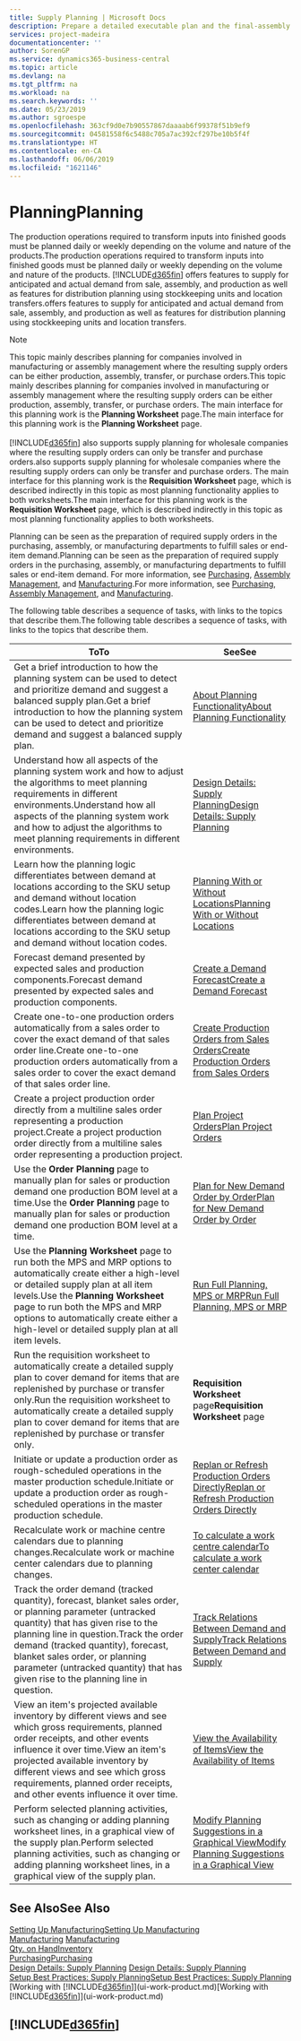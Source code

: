 ```yaml
---
title: Supply Planning | Microsoft Docs
description: Prepare a detailed executable plan and the final-assembly production schedule for sales and production demand.
services: project-madeira
documentationcenter: ''
author: SorenGP
ms.service: dynamics365-business-central
ms.topic: article
ms.devlang: na
ms.tgt_pltfrm: na
ms.workload: na
ms.search.keywords: ''
ms.date: 05/23/2019
ms.author: sgroespe
ms.openlocfilehash: 363cf9d0e7b90557867daaaab6f99378f51b9ef9
ms.sourcegitcommit: 04581558f6c5488c705a7ac392cf297be10b5f4f
ms.translationtype: HT
ms.contentlocale: en-CA
ms.lasthandoff: 06/06/2019
ms.locfileid: "1621146"
---
```

# <a name="planning"></a><span data-ttu-id="637cd-103">Planning</span><span class="sxs-lookup"><span data-stu-id="637cd-103">Planning</span></span>
<span data-ttu-id="637cd-104">The production operations required to transform inputs into finished goods must be planned daily or weekly depending on the volume and nature of the products.</span><span class="sxs-lookup"><span data-stu-id="637cd-104">The production operations required to transform inputs into finished goods must be planned daily or weekly depending on the volume and nature of the products.</span></span> [!INCLUDE[d365fin](includes/d365fin_md.md)] <span data-ttu-id="637cd-105">offers features to supply for anticipated and actual demand from sale, assembly, and production as well as features for distribution planning using stockkeeping units and location transfers.</span><span class="sxs-lookup"><span data-stu-id="637cd-105">offers features to supply for anticipated and actual demand from sale, assembly, and production as well as features for distribution planning using stockkeeping units and location transfers.</span></span>

> [!NOTE]
> <span data-ttu-id="637cd-106">This topic mainly describes planning for companies involved in manufacturing or assembly management where the resulting supply orders can be either production, assembly, transfer, or purchase orders.</span><span class="sxs-lookup"><span data-stu-id="637cd-106">This topic mainly describes planning for companies involved in manufacturing or assembly management where the resulting supply orders can be either production, assembly, transfer, or purchase orders.</span></span> <span data-ttu-id="637cd-107">The main interface for this planning work is the **Planning Worksheet** page.</span><span class="sxs-lookup"><span data-stu-id="637cd-107">The main interface for this planning work is the **Planning Worksheet** page.</span></span><br /><br />
> [!INCLUDE[d365fin](includes/d365fin_md.md)] <span data-ttu-id="637cd-108">also supports supply planning for wholesale companies where the resulting supply orders can only be transfer and purchase orders.</span><span class="sxs-lookup"><span data-stu-id="637cd-108">also supports supply planning for wholesale companies where the resulting supply orders can only be transfer and purchase orders.</span></span> <span data-ttu-id="637cd-109">The main interface for this planning work is the **Requisition Worksheet** page, which is described indirectly in this topic as most planning functionality applies to both worksheets.</span><span class="sxs-lookup"><span data-stu-id="637cd-109">The main interface for this planning work is the **Requisition Worksheet** page, which is described indirectly in this topic as most planning functionality applies to both worksheets.</span></span>

<span data-ttu-id="637cd-110">Planning can be seen as the preparation of required supply orders in the purchasing, assembly, or manufacturing departments to fulfill sales or end-item demand.</span><span class="sxs-lookup"><span data-stu-id="637cd-110">Planning can be seen as the preparation of required supply orders in the purchasing, assembly, or manufacturing departments to fulfill sales or end-item demand.</span></span> <span data-ttu-id="637cd-111">For more information, see [Purchasing](purchasing-manage-purchasing.md), [Assembly Management](assembly-assemble-items.md), and [Manufacturing](production-manage-manufacturing.md).</span><span class="sxs-lookup"><span data-stu-id="637cd-111">For more information, see [Purchasing](purchasing-manage-purchasing.md), [Assembly Management](assembly-assemble-items.md), and [Manufacturing](production-manage-manufacturing.md).</span></span>

<span data-ttu-id="637cd-112">The following table describes a sequence of tasks, with links to the topics that describe them.</span><span class="sxs-lookup"><span data-stu-id="637cd-112">The following table describes a sequence of tasks, with links to the topics that describe them.</span></span>   

|<span data-ttu-id="637cd-113">**To**</span><span class="sxs-lookup"><span data-stu-id="637cd-113">**To**</span></span>|<span data-ttu-id="637cd-114">**See**</span><span class="sxs-lookup"><span data-stu-id="637cd-114">**See**</span></span>|  
|------------|-------------|  
|<span data-ttu-id="637cd-115">Get a brief introduction to how the planning system can be used to detect and prioritize demand and suggest a balanced supply plan.</span><span class="sxs-lookup"><span data-stu-id="637cd-115">Get a brief introduction to how the planning system can be used to detect and prioritize demand and suggest a balanced supply plan.</span></span>|[<span data-ttu-id="637cd-116">About Planning Functionality</span><span class="sxs-lookup"><span data-stu-id="637cd-116">About Planning Functionality</span></span>](production-about-planning-functionality.md)|
|<span data-ttu-id="637cd-117">Understand how all aspects of the planning system work and how to adjust the algorithms to meet planning requirements in different environments.</span><span class="sxs-lookup"><span data-stu-id="637cd-117">Understand how all aspects of the planning system work and how to adjust the algorithms to meet planning requirements in different environments.</span></span>|[<span data-ttu-id="637cd-118">Design Details: Supply Planning</span><span class="sxs-lookup"><span data-stu-id="637cd-118">Design Details: Supply Planning</span></span>](design-details-supply-planning.md)|
|<span data-ttu-id="637cd-119">Learn how the planning logic differentiates between demand at locations according to the SKU setup and demand without location codes.</span><span class="sxs-lookup"><span data-stu-id="637cd-119">Learn how the planning logic differentiates between demand at locations according to the SKU setup and demand without location codes.</span></span>|[<span data-ttu-id="637cd-120">Planning With or Without Locations</span><span class="sxs-lookup"><span data-stu-id="637cd-120">Planning With or Without Locations</span></span>](production-planning-with-without-locations.md)|
|<span data-ttu-id="637cd-121">Forecast demand presented by expected sales and production components.</span><span class="sxs-lookup"><span data-stu-id="637cd-121">Forecast demand presented by expected sales and production components.</span></span>|[<span data-ttu-id="637cd-122">Create a Demand Forecast</span><span class="sxs-lookup"><span data-stu-id="637cd-122">Create a Demand Forecast</span></span>](production-how-to-create-a-forecast.md)|  
|<span data-ttu-id="637cd-123">Create one-to-one production orders automatically from a sales order to cover the exact demand of that sales order line.</span><span class="sxs-lookup"><span data-stu-id="637cd-123">Create one-to-one production orders automatically from a sales order to cover the exact demand of that sales order line.</span></span>|[<span data-ttu-id="637cd-124">Create Production Orders from Sales Orders</span><span class="sxs-lookup"><span data-stu-id="637cd-124">Create Production Orders from Sales Orders</span></span>](production-how-to-create-production-orders-from-sales-orders.md)|
|<span data-ttu-id="637cd-125">Create a project production order directly from a multiline sales order representing a production project.</span><span class="sxs-lookup"><span data-stu-id="637cd-125">Create a project production order directly from a multiline sales order representing a production project.</span></span>|[<span data-ttu-id="637cd-126">Plan Project Orders</span><span class="sxs-lookup"><span data-stu-id="637cd-126">Plan Project Orders</span></span>](production-how-to-plan-project-orders.md)|
|<span data-ttu-id="637cd-127">Use the **Order Planning** page to manually plan for sales or production demand one production BOM level at a time.</span><span class="sxs-lookup"><span data-stu-id="637cd-127">Use the **Order Planning** page to manually plan for sales or production demand one production BOM level at a time.</span></span>|[<span data-ttu-id="637cd-128">Plan for New Demand Order by Order</span><span class="sxs-lookup"><span data-stu-id="637cd-128">Plan for New Demand Order by Order</span></span>](production-how-to-plan-for-new-demand.md)|
|<span data-ttu-id="637cd-129">Use the **Planning Worksheet** page to run both the MPS and MRP options to automatically create either a high-level or detailed supply plan at all item levels.</span><span class="sxs-lookup"><span data-stu-id="637cd-129">Use the **Planning Worksheet** page to run both the MPS and MRP options to automatically create either a high-level or detailed supply plan at all item levels.</span></span>|[<span data-ttu-id="637cd-130">Run Full Planning, MPS or MRP</span><span class="sxs-lookup"><span data-stu-id="637cd-130">Run Full Planning, MPS or MRP</span></span>](production-how-to-run-mps-and-mrp.md)|
|<span data-ttu-id="637cd-131">Run the requisition worksheet to automatically create a detailed supply plan to cover demand for items that are replenished by purchase or transfer only.</span><span class="sxs-lookup"><span data-stu-id="637cd-131">Run the requisition worksheet to automatically create a detailed supply plan to cover demand for items that are replenished by purchase or transfer only.</span></span>|<span data-ttu-id="637cd-132">**Requisition Worksheet** page</span><span class="sxs-lookup"><span data-stu-id="637cd-132">**Requisition Worksheet** page</span></span>|  
|<span data-ttu-id="637cd-133">Initiate or update a production order as rough-scheduled operations in the master production schedule.</span><span class="sxs-lookup"><span data-stu-id="637cd-133">Initiate or update a production order as rough-scheduled operations in the master production schedule.</span></span>|[<span data-ttu-id="637cd-134">Replan or Refresh Production Orders Directly</span><span class="sxs-lookup"><span data-stu-id="637cd-134">Replan or Refresh Production Orders Directly</span></span>](production-how-to-replan-refresh-production-orders.md)|
|<span data-ttu-id="637cd-135">Recalculate work or machine centre calendars due to planning changes.</span><span class="sxs-lookup"><span data-stu-id="637cd-135">Recalculate work or machine center calendars due to planning changes.</span></span>|[<span data-ttu-id="637cd-136">To calculate a work centre calendar</span><span class="sxs-lookup"><span data-stu-id="637cd-136">To calculate a work center calendar</span></span>](production-how-to-create-work-center-calendars.md#to-calculate-a-work-center-calendar)|
|<span data-ttu-id="637cd-137">Track the order demand (tracked quantity), forecast, blanket sales order, or planning parameter (untracked quantity) that has given rise to the planning line in question.</span><span class="sxs-lookup"><span data-stu-id="637cd-137">Track the order demand (tracked quantity), forecast, blanket sales order, or planning parameter (untracked quantity) that has given rise to the planning line in question.</span></span>|[<span data-ttu-id="637cd-138">Track Relations Between Demand and Supply</span><span class="sxs-lookup"><span data-stu-id="637cd-138">Track Relations Between Demand and Supply</span></span>](production-how-track-demand-supply.md)|
|<span data-ttu-id="637cd-139">View an item's projected available inventory by different views and see which gross requirements, planned order receipts, and other events influence it over time.</span><span class="sxs-lookup"><span data-stu-id="637cd-139">View an item's projected available inventory by different views and see which gross requirements, planned order receipts, and other events influence it over time.</span></span>|[<span data-ttu-id="637cd-140">View the Availability of Items</span><span class="sxs-lookup"><span data-stu-id="637cd-140">View the Availability of Items</span></span>](inventory-how-availability-overview.md)|  
|<span data-ttu-id="637cd-141">Perform selected planning activities, such as changing or adding planning worksheet lines, in a graphical view of the supply plan.</span><span class="sxs-lookup"><span data-stu-id="637cd-141">Perform selected planning activities, such as changing or adding planning worksheet lines, in a graphical view of the supply plan.</span></span>|[<span data-ttu-id="637cd-142">Modify Planning Suggestions in a Graphical View</span><span class="sxs-lookup"><span data-stu-id="637cd-142">Modify Planning Suggestions in a Graphical View</span></span>](production-how-to-modify-planning-suggestions-in-a-graphical-view.md)|

## <a name="see-also"></a><span data-ttu-id="637cd-143">See Also</span><span class="sxs-lookup"><span data-stu-id="637cd-143">See Also</span></span>
[<span data-ttu-id="637cd-144">Setting Up Manufacturing</span><span class="sxs-lookup"><span data-stu-id="637cd-144">Setting Up Manufacturing</span></span>](production-configure-production-processes.md)  
<span data-ttu-id="637cd-145">[Manufacturing](production-manage-manufacturing.md)  </span><span class="sxs-lookup"><span data-stu-id="637cd-145">[Manufacturing](production-manage-manufacturing.md)  </span></span>  
[<span data-ttu-id="637cd-146">Qty. on Hand</span><span class="sxs-lookup"><span data-stu-id="637cd-146">Inventory</span></span>](inventory-manage-inventory.md)  
[<span data-ttu-id="637cd-147">Purchasing</span><span class="sxs-lookup"><span data-stu-id="637cd-147">Purchasing</span></span>](purchasing-manage-purchasing.md)  
<span data-ttu-id="637cd-148">[Design Details: Supply Planning](design-details-supply-planning.md) </span><span class="sxs-lookup"><span data-stu-id="637cd-148">[Design Details: Supply Planning](design-details-supply-planning.md) </span></span>  
[<span data-ttu-id="637cd-149">Setup Best Practices: Supply Planning</span><span class="sxs-lookup"><span data-stu-id="637cd-149">Setup Best Practices: Supply Planning</span></span>](setup-best-practices-supply-planning.md)  
<span data-ttu-id="637cd-150">[Working with [!INCLUDE[d365fin](includes/d365fin_md.md)]](ui-work-product.md)</span><span class="sxs-lookup"><span data-stu-id="637cd-150">[Working with [!INCLUDE[d365fin](includes/d365fin_md.md)]](ui-work-product.md)</span></span>

## [!INCLUDE[d365fin](includes/free_trial_md.md)]  

